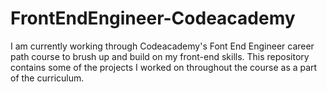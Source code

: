 # FrontEndEngineer-Codeacademy

I am currently working through Codeacademy's Font End Engineer career path course to brush up and build on my front-end skills. 
This repository contains some of the projects I worked on throughout the course as a part of the curriculum.
